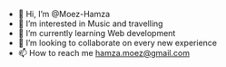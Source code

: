 - 👋 Hi, I’m @Moez-Hamza
- 👀 I’m interested in Music and travelling 
- 🌱 I’m currently learning Web development 
- 💞️ I’m looking to collaborate on every new experience
- 📫 How to reach me hamza.moez@gmail.com

<!---
Moez-Hamza/Moez-Hamza is a ✨ special ✨ repository because its `README.md` (this file) appears on your GitHub profile.
You can click the Preview link to take a look at your changes.
--->
